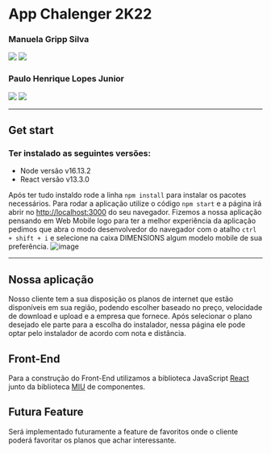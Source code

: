 # App Chalenger 2K22

### Manuela Gripp Silva

<div>
<a href="https://github.com/ManuelaGripp" target="_blank"><img src="https://img.shields.io/badge/github-%23121011.svg?style=for-the-badge&logo=github&logoColor=white" target="_blank"></a>
<a href="https://www.linkedin.com/in/manuela-gripp-b8789b1a9/" target="_blank"><img src="https://img.shields.io/badge/-LinkedIn-%230077B5?style=for-the-badge&logo=linkedin&logoColor=white" target="_blank"></a>   
</div>


### Paulo Henrique Lopes Junior

<div>
<a href="https://github.com/paulotc1999" target="_blank"><img src="https://img.shields.io/badge/github-%23121011.svg?style=for-the-badge&logo=github&logoColor=white" target="_blank"></a>
<a href="https://www.linkedin.com/in/paulotc1999/" target="_blank"><img src="https://img.shields.io/badge/-LinkedIn-%230077B5?style=for-the-badge&logo=linkedin&logoColor=white" target="_blank"></a>   
</div>

<hr>

## Get start

### Ter instalado as seguintes versões:
* Node versão v16.13.2
* React versão  v13.3.0

Após ter tudo instaldo rode a linha `npm install` para instalar os pacotes necessários. Para rodar a aplicação utilize o código `npm start` e a página
irá abrir no [http://localhost:3000](http://localhost:3000) do seu navegador. Fizemos a nossa aplicação pensando em Web Mobile logo para ter a melhor experiência da aplicação pedimos que abra o modo desenvolvedor do navegador com o atalho `ctrl + shift + i` e selecione na caixa DIMENSIONS algum modelo mobile de sua preferência.
![image](https://user-images.githubusercontent.com/65041975/170891008-cad7ad55-6b4f-43c4-833b-632c72bfe7aa.png)


<hr>

## Nossa aplicação 

Nosso cliente tem a sua disposição os planos de internet que estão disponíveis em sua região, podendo escolher baseado no preço, velocidade de download e upload e a empresa que fornece. Após selecionar o plano desejado ele parte para a escolha do instalador, nessa página ele pode optar pelo instalador de acordo com nota e distância.

## Front-End

Para a construção do Front-End utilizamos a biblioteca JavaScript [React](https://pt-br.reactjs.org) junto da biblioteca [MIU](https://mui.com/pt/) de componentes.

## Futura Feature

Será implementado futuramente a feature de favoritos onde o cliente poderá favoritar os planos que achar interessante.




